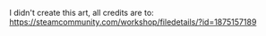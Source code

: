 I didn't create this art, all credits are to: https://steamcommunity.com/workshop/filedetails/?id=1875157189
